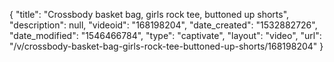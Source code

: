 {
    "title": "Crossbody basket bag, girls rock tee, buttoned up shorts",
    "description": null,
    "videoid": "168198204",
    "date_created": "1532882726",
    "date_modified": "1546466784",
    "type": "captivate",
    "layout": "video",
    "url": "\/v\/crossbody-basket-bag-girls-rock-tee-buttoned-up-shorts\/168198204"
}